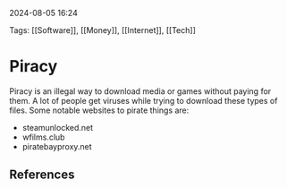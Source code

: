2024-08-05 16:24

Tags: [[Software]], [[Money]], [[Internet]], [[Tech]]


# Piracy
Piracy is an illegal way to download media or games without paying for them. A lot of people get viruses while trying to download these types of files. Some notable websites to pirate things are:
- steamunlocked.net
- wfilms.club
- piratebayproxy.net


## References